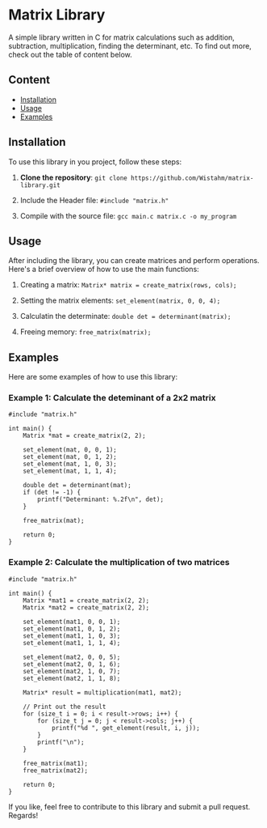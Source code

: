 # Matrix Library

A simple library written in C for matrix calculations such as addition, subtraction, multiplication, finding the determinant, etc. To find out more, check out the table of content below.

## Content
- [Installation](#installation)
- [Usage](#usage)
- [Examples](#examples)

## Installation
To use this library in you project, follow these steps:

1. **Clone the repository**:
```git clone https://github.com/Wistahm/matrix-library.git```

2. Include the Header file:
```#include "matrix.h"```

3. Compile with the source file:
```gcc main.c matrix.c -o my_program```

## Usage
After including the library, you can create matrices and perform operations. Here's a brief overview of how to use the main functions:

1. Creating a matrix:
```Matrix* matrix = create_matrix(rows, cols);```

2. Setting the matrix elements:
```set_element(matrix, 0, 0, 4);```

3. Calculatin the determinate:
```double det = determinant(matrix);```

4. Freeing memory:
```free_matrix(matrix);```

## Examples
Here are some examples of how to use this library:

### Example 1: Calculate the deteminant of a 2x2 matrix
```
#include "matrix.h"

int main() {
    Matrix *mat = create_matrix(2, 2);
    
    set_element(mat, 0, 0, 1);
    set_element(mat, 0, 1, 2);
    set_element(mat, 1, 0, 3);
    set_element(mat, 1, 1, 4);

    double det = determinant(mat);
    if (det != -1) {
        printf("Determinant: %.2f\n", det);
    }

    free_matrix(mat);
    
    return 0;
}
```

### Example 2: Calculate the multiplication of two matrices
```
#include "matrix.h"

int main() {
    Matrix *mat1 = create_matrix(2, 2);
    Matrix *mat2 = create_matrix(2, 2);    

    set_element(mat1, 0, 0, 1);
    set_element(mat1, 0, 1, 2);
    set_element(mat1, 1, 0, 3);
    set_element(mat1, 1, 1, 4);

    set_element(mat2, 0, 0, 5);
    set_element(mat2, 0, 1, 6);
    set_element(mat2, 1, 0, 7);
    set_element(mat2, 1, 1, 8);

    Matrix* result = multiplication(mat1, mat2);

    // Print out the result
    for (size_t i = 0; i < result->rows; i++) {
        for (size_t j = 0; j < result->cols; j++) {
            printf("%d ", get_element(result, i, j));
        }
        printf("\n");
    } 

    free_matrix(mat1);
    free_matrix(mat2);    

    return 0;
}
```

If you like, feel free to contribute to this library and submit a pull request.
Regards!
